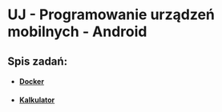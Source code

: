 # UJ - Programowanie urządzeń mobilnych - Android

## Spis zadań: 

- [<h4>Docker</h4>](https://github.com/wszlosek/UJ-Android/tree/main/Docker)

- [<h4>Kalkulator</h4>](https://github.com/wszlosek/UJ-Android/tree/main/Calculator)